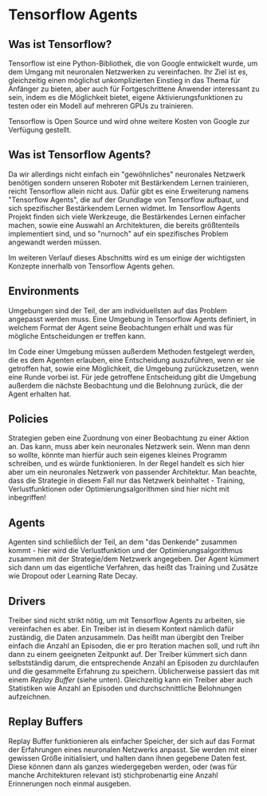 # Tensorflow Agents
## Was ist Tensorflow?
Tensorflow ist eine Python-Bibliothek, die von Google entwickelt wurde, um
dem Umgang mit neuronalen Netzwerken zu vereinfachen. Ihr Ziel ist es, gleichzeitig
einen möglichst unkomplizierten Einstieg in das Thema für Anfänger zu bieten, aber
auch für Fortgeschrittene Anwender interessant zu sein, indem es die Möglichkeit bietet,
eigene Aktivierungsfunktionen zu testen oder ein Modell auf mehreren GPUs zu trainieren.

Tensorflow is Open Source und wird ohne weitere Kosten von Google zur Verfügung gestellt.

## Was ist Tensorflow Agents?
Da wir allerdings nicht einfach ein "gewöhnliches" neuronales Netzwerk benötigen sondern
unseren Roboter mit Bestärkendem Lernen trainieren, reicht Tensorflow allein nicht aus.
Dafür gibt es eine Erweiterung namens "Tensorflow Agents", die auf der Grundlage von 
Tensorflow aufbaut, und sich spezifischer Bestärkendem Lernen widmet. Im Tensorflow
Agents Projekt finden sich viele Werkzeuge, die Bestärkendes Lernen einfacher machen,
sowie eine Auswahl an Architekturen, die bereits größtenteils implementiert sind, und
so "nurnoch" auf ein spezifisches Problem angewandt werden müssen.

Im weiteren Verlauf dieses Abschnitts wird es um einige der wichtigsten Konzepte innerhalb
von Tensorflow Agents gehen.

## Environments
Umgebungen sind der Teil, der am individuellsten auf das Problem angepasst werden muss.
Eine Umgebung in Tensorflow Agents definiert, in welchem Format der Agent seine Beobachtungen
erhält und was für mögliche Entscheidungen er treffen kann.

Im Code einer Umgebung müssen außerdem Methoden festgelegt werden, die es dem Agenten erlauben,
eine Entscheidung auszuführen, wenn er sie getroffen hat, sowie eine Möglichkeit, die Umgebung
zurückzusetzen, wenn eine Runde vorbei ist. Für jede getroffene Entscheidung gibt die Umgebung
außerdem die nächste Beobachtung und die Belohnung zurück, die der Agent erhalten hat.

## Policies
Strategien geben eine Zuordnung von einer Beobachtung zu einer Aktion an. Das kann, muss aber
kein neuronales Netzwerk sein. Wenn man denn so wollte, könnte man hierfür auch sein eigenes
kleines Programm schreiben, und es würde funktionieren. In der Regel handelt es sich hier aber
um ein neuronales Netzwerk von passender Architektur. Man beachte, dass die Strategie in diesem
Fall nur das Netzwerk beinhaltet - Training, Verlustfunktionen oder Optimierungsalgorithmen sind
hier nicht mit inbegriffen!

## Agents
Agenten sind schließĺich der Teil, an dem "das Denkende" zusammen kommt - hier wird die Verlustfunktion
und der Optimierungsalgorithmus zusammen mit der Strategie/dem Netzwerk angegeben. Der Agent kümmert sich
dann um das eigentliche Verfahren, das heißt das Training und Zusätze wie Dropout oder Learning Rate Decay.

## Drivers
Treiber sind nicht strikt nötig, um mit Tensorflow Agents zu arbeiten, sie vereinfachen es aber. Ein Treiber
ist in diesem Kontext nämlich dafür zuständig, die Daten anzusammeln. Das heißt man übergibt den Treiber
einfach die Anzahl an Episoden, die er pro Iteration machen soll, und ruft ihn dann zu einem geeigneten
Zeitpunkt auf. Der Treiber kümmert sich dann selbstständig darum, die entsprechende Anzahl an Episoden
zu durchlaufen und die gesammelte Erfahrung zu speichern. Üblicherweise passiert das mit einem _Replay
Buffer_ (siehe unten). Gleichzeitig kann ein Treiber aber auch Statistiken wie Anzahl an Episoden und
durchschnittliche Belohnungen aufzeichnen.

## Replay Buffers
Replay Buffer funktionieren als einfacher Speicher, der sich auf das Format der Erfahrungen eines
neuronalen Netzwerks anpasst. Sie werden mit einer gewissen Größe initialisiert, und halten dann
ihnen gegebene Daten fest. Diese können dann als ganzes wiedergegeben werden, oder (was für manche
Architekturen relevant ist) stichprobenartig eine Anzahl Erinnerungen noch einmal ausgeben.